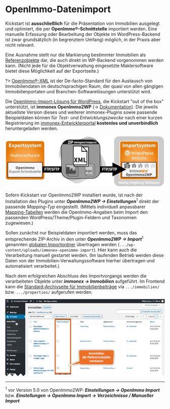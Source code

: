 # OpenImmo-Datenimport

Kickstart ist **ausschließlich** für die Präsentation von Immobilien ausgelegt und optimiert, die per **OpenImmo®-Schnittstelle** importiert werden. Eine manuelle Erfassung oder Bearbeitung der Objekte im WordPress-Backend ist zwar grundsätzlich (in begrenztem Umfang) möglich, in der Praxis aber nicht relevant.

Eine Ausnahme stellt nur die Markierung bestimmter Immobilien als [Referenzobjekte](/referenzen-status-flags) dar, die auch direkt im WP-Backend vorgenommen werden kann. (Nicht jede für die Objektverwaltung eingesetzte Maklersoftware bietet diese Möglichkeit auf der Exportseite.)

?> [OpenImmo®-XML](http://openimmo.de/) ist der De-facto-Standard für den Austausch von Immobiliendaten im deutschsprachigen Raum, der quasi von allen gängigen Immobilienportalen und Branchen-Softwarelösungen unterstützt wird.

Die [OpenImmo-Import-Lösung für WordPress](https://plugins.inveris.de/shop/immonex-openimmo2wp/), die Kickstart "out of the box" unterstützt, ist **immonex OpenImmo2WP** (→ [Dokumentation](https://docs.immonex.de/openimmo2wp/)). Die jeweils aktuellste Version dieses und weiterer immonex-Plugins sowie passende Beispieldaten können für *Test- und Entwicklungszwecke* nach einer kurzen Registrierung im [immonex-Entwicklerportal](https://immonex.dev/) **kostenlos und unverbindlich** heruntergeladen werden.

![OpenImmo-basierte Übertragug von Immobiliendaten](../assets/openimmo-datenuebertragung.png)

Sofern Kickstart vor OpenImmo2WP installiert wurde, ist nach der Installation des Plugins unter ***OpenImmo2WP → Einstellungen***<sup>1</sup> direkt der passende *Mapping-Typ* eingestellt. (Mittels individuell anpassbarer [Mapping-Tabellen](https://docs.immonex.de/openimmo2wp/#/mapping/tabellen) werden die OpenImmo-Angaben beim Import den passenden WordPress/Theme/Plugin-Feldern und Taxonomien zugewiesen.)

Sollen zunächst nur Beispieldaten importiert werden, muss das entsprechende ZIP-Archiv in den unter ***OpenImmo2WP → Import***<sup>1</sup> genannten [globalen Importordner](https://docs.immonex.de/openimmo2wp/#/grundlagen/ordner?id=global) übertragen werden (`.../wp-content/uploads/immonex-openimmo-import`). Hier kann auch die Verarbeitung manuell gestartet werden. (Im laufenden Betrieb werden diese Daten von der Immobilien-Verwaltungssoftware hierher übertragen und automatisiert verarbeitet.)

Nach dem erfolgreichen Abschluss des Importvorgangs werden die verarbeiteten Objekte unter ***immonex → Immobilien*** aufgeführt. Im Frontend kann die [Standard-Archivseite für Immobilienbeiträge](/beitragsarten-taxonomien#immobilien-beiträge) via `.../immobilien/` bzw. `.../properties/` aufgerufen werden.

![Immobilienliste im WordPress-Backend](../assets/scst-be-property-list.gif)

---
<sup>1</sup> vor Version 5.0 von OpenImmo2WP: ***Einstellungen → OpenImmo Import*** bzw. ***Einstellungen → OpenImmo Import → Verzeichnisse / Manueller Import***